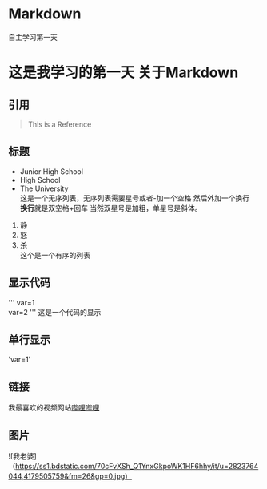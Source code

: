 # Markdown
自主学习第一天
# 这是我学习的第一天  关于Markdown
## 引用
>This is a Reference
## 标题
* Junior High School
* High School
* The University  
这是一个无序列表，无序列表需要星号或者-加一个空格 然后外加一个换行  
**换行**就是双空格+回车 当然双星号是加粗，单星号是斜体。  
1. 静
2. 怒
3. 杀  
这个是一个有序的列表
## 显示代码
'''
var=1  
var=2
'''
这是一个代码的显示
## 单行显示
'var=1'
## 链接
我最喜欢的视频网站[哔哩哔哩](https://www.bilibili.com/)
## 图片
![我老婆]（https://ss1.bdstatic.com/70cFvXSh_Q1YnxGkpoWK1HF6hhy/it/u=2823764044,4179505759&fm=26&gp=0.jpg）
